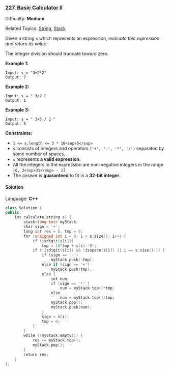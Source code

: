 ### [227\. Basic Calculator II](https://leetcode.com/problems/basic-calculator-ii/)

Difficulty: **Medium**

Related Topics: [String](https://leetcode.com/tag/string/), [Stack](https://leetcode.com/tag/stack/)

Given a string `s` which represents an expression, _evaluate this expression and return its value_.

The integer division should truncate toward zero.

**Example 1:**

```
Input: s = "3+2*2"
Output: 7
```

**Example 2:**

```
Input: s = " 3/2 "
Output: 1
```

**Example 3:**

```
Input: s = " 3+5 / 2 "
Output: 5
```

**Constraints:**

- `1 <= s.length <= 3 * 10<sup>5</sup>`
- `s` consists of integers and operators `('+', '-', '*', '/')` separated by some number of spaces.
- `s` represents **a valid expression**.
- All the integers in the expression are non-negative integers in the range `[0, 2<sup>31</sup> - 1]`.
- The answer is **guaranteed** to fit in a **32-bit integer**.

#### Solution

Language: **C++**

```c++
class Solution {
public:
    int calculate(string s) {
        stack<long int> myStack;
        char sign = '+';
        long int res = 0, tmp = 0;
        for (unsigned int i = 0; i < s.size(); i++) {
            if (isdigit(s[i]))
                tmp = 10*tmp + s[i]-'0';
            if (!isdigit(s[i]) && !isspace(s[i]) || i == s.size()-1) {
                if (sign == '-')
                    myStack.push(-tmp);
                else if (sign == '+')
                    myStack.push(tmp);
                else {
                    int num;
                    if (sign == '*' )
                        num = myStack.top()*tmp;
                    else
                        num = myStack.top()/tmp;
                    myStack.pop();
                    myStack.push(num);
                }
                sign = s[i];
                tmp = 0;
            }
        }
        while (!myStack.empty()) {
            res += myStack.top();
            myStack.pop();
        }
        return res;
    }
};
```
